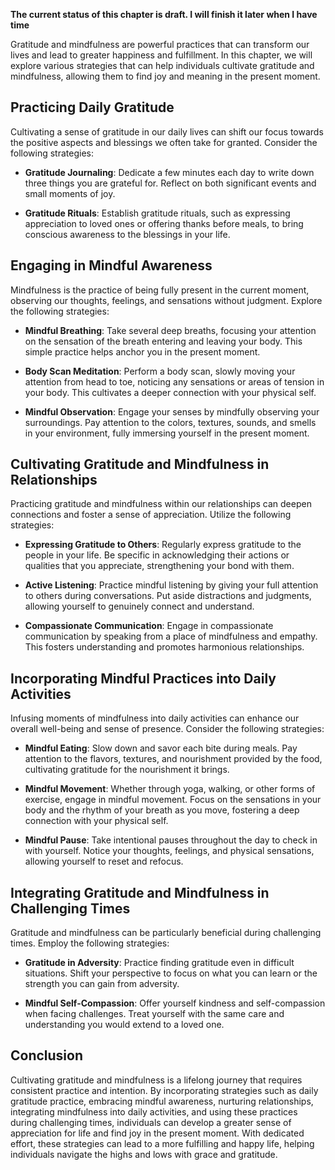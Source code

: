 **The current status of this chapter is draft. I will finish it later when I have time**

Gratitude and mindfulness are powerful practices that can transform our lives and lead to greater happiness and fulfillment. In this chapter, we will explore various strategies that can help individuals cultivate gratitude and mindfulness, allowing them to find joy and meaning in the present moment.

Practicing Daily Gratitude
--------------------------

Cultivating a sense of gratitude in our daily lives can shift our focus towards the positive aspects and blessings we often take for granted. Consider the following strategies:

* **Gratitude Journaling**: Dedicate a few minutes each day to write down three things you are grateful for. Reflect on both significant events and small moments of joy.

* **Gratitude Rituals**: Establish gratitude rituals, such as expressing appreciation to loved ones or offering thanks before meals, to bring conscious awareness to the blessings in your life.

Engaging in Mindful Awareness
-----------------------------

Mindfulness is the practice of being fully present in the current moment, observing our thoughts, feelings, and sensations without judgment. Explore the following strategies:

* **Mindful Breathing**: Take several deep breaths, focusing your attention on the sensation of the breath entering and leaving your body. This simple practice helps anchor you in the present moment.

* **Body Scan Meditation**: Perform a body scan, slowly moving your attention from head to toe, noticing any sensations or areas of tension in your body. This cultivates a deeper connection with your physical self.

* **Mindful Observation**: Engage your senses by mindfully observing your surroundings. Pay attention to the colors, textures, sounds, and smells in your environment, fully immersing yourself in the present moment.

Cultivating Gratitude and Mindfulness in Relationships
------------------------------------------------------

Practicing gratitude and mindfulness within our relationships can deepen connections and foster a sense of appreciation. Utilize the following strategies:

* **Expressing Gratitude to Others**: Regularly express gratitude to the people in your life. Be specific in acknowledging their actions or qualities that you appreciate, strengthening your bond with them.

* **Active Listening**: Practice mindful listening by giving your full attention to others during conversations. Put aside distractions and judgments, allowing yourself to genuinely connect and understand.

* **Compassionate Communication**: Engage in compassionate communication by speaking from a place of mindfulness and empathy. This fosters understanding and promotes harmonious relationships.

Incorporating Mindful Practices into Daily Activities
-----------------------------------------------------

Infusing moments of mindfulness into daily activities can enhance our overall well-being and sense of presence. Consider the following strategies:

* **Mindful Eating**: Slow down and savor each bite during meals. Pay attention to the flavors, textures, and nourishment provided by the food, cultivating gratitude for the nourishment it brings.

* **Mindful Movement**: Whether through yoga, walking, or other forms of exercise, engage in mindful movement. Focus on the sensations in your body and the rhythm of your breath as you move, fostering a deep connection with your physical self.

* **Mindful Pause**: Take intentional pauses throughout the day to check in with yourself. Notice your thoughts, feelings, and physical sensations, allowing yourself to reset and refocus.

Integrating Gratitude and Mindfulness in Challenging Times
----------------------------------------------------------

Gratitude and mindfulness can be particularly beneficial during challenging times. Employ the following strategies:

* **Gratitude in Adversity**: Practice finding gratitude even in difficult situations. Shift your perspective to focus on what you can learn or the strength you can gain from adversity.

* **Mindful Self-Compassion**: Offer yourself kindness and self-compassion when facing challenges. Treat yourself with the same care and understanding you would extend to a loved one.

Conclusion
----------

Cultivating gratitude and mindfulness is a lifelong journey that requires consistent practice and intention. By incorporating strategies such as daily gratitude practice, embracing mindful awareness, nurturing relationships, integrating mindfulness into daily activities, and using these practices during challenging times, individuals can develop a greater sense of appreciation for life and find joy in the present moment. With dedicated effort, these strategies can lead to a more fulfilling and happy life, helping individuals navigate the highs and lows with grace and gratitude.

